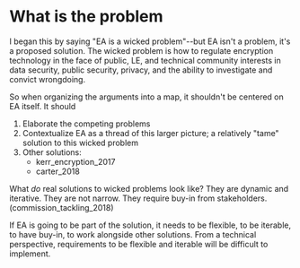 # What is the problem

I began this by saying "EA is a wicked problem"--but EA isn't a problem, it's a proposed solution. The wicked problem is
how to regulate encryption technology in the face of public, LE, and technical community interests in data security,
public security, privacy, and the ability to investigate and convict wrongdoing.

So when organizing the arguments into a map, it shouldn't be centered on EA itself. It should

1. Elaborate the competing problems
2. Contextualize EA as a thread of this larger picture; a relatively "tame" solution to this wicked problem
3. Other solutions:
   - kerr_encryption_2017
   - carter_2018

What _do_ real solutions to wicked problems look like? They are dynamic and iterative. They are not narrow. They require
buy-in from stakeholders. (commission_tackling_2018)

If EA is going to be part of the solution, it needs to be flexible, to be iterable, to have buy-in, to work alongside
other solutions. From a technical perspective, requirements to be flexible and iterable will be difficult to implement.
